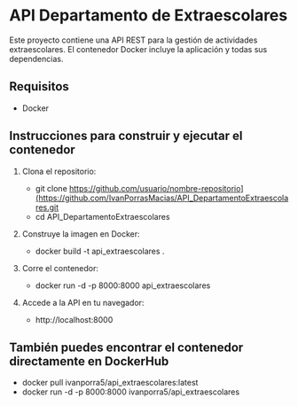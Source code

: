 # API Departamento de Extraescolares

Este proyecto contiene una API REST para la gestión de actividades extraescolares. El contenedor Docker incluye la aplicación y todas sus dependencias.

## Requisitos

- Docker

## Instrucciones para construir y ejecutar el contenedor

1. Clona el repositorio:
   
   - git clone https://github.com/usuario/nombre-repositorio](https://github.com/IvanPorrasMacias/API_DepartamentoExtraescolares.git
   - cd API_DepartamentoExtraescolares

2. Construye la imagen en Docker:

   - docker build -t api_extraescolares .

3. Corre el contenedor:

   - docker run -d -p 8000:8000 api_extraescolares

4. Accede a la API en tu navegador:

   - http://localhost:8000

## También puedes encontrar el contenedor directamente en DockerHub

   - docker pull ivanporra5/api_extraescolares:latest
   - docker run -d -p 8000:8000 ivanporra5/api_extraescolares


